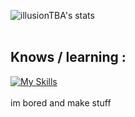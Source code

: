 ![illusionTBA's stats](https://github-readme-stats.vercel.app/api?username=illusionTBA&show_icons=true&theme=monokai)
<br>
<br>
## Knows / learning :
[![My Skills](https://skillicons.dev/icons?i=js,html,css,nodejs,bots,stackoverflow)](https://github.com/illusionTBA)
<br>
<br>
im bored and make stuff

